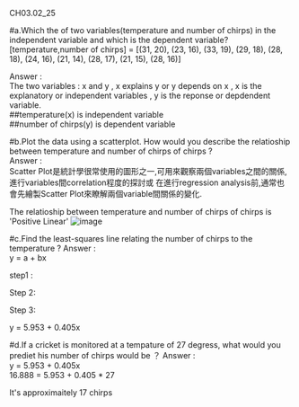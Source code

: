 CH03.02_25

#a.Which the of two variables(temperature and number of chirps) in the independent variable and which is the dependent variable?  
[temperature,number of chirps] = [(31, 20), (23, 16), (33, 19), (29, 18), (28, 18), (24, 16), (21, 14), (28, 17), (21, 15), (28, 16)]
        
Answer :  
The two variables : x and y , x explains y or y depends on x , x is the explanatory or independent variables , y is the reponse or depdendent variable.  
##temperature(x) is independent variable  
##number of chirps(y) is  dependent variable

#b.Plot the data using a scatterplot. How would you describe the relatioship between temperature and number of chirps of chirps ?   
Answer :  
Scatter Plot是統計學很常使用的圖形之一,可用來觀察兩個variables之間的關係,進行variables間correlation程度的探討或 在進行regression analysis前,通常也會先繪製Scatter Plot來瞭解兩個variable間關係的變化.  

The relatioship between temperature and number of chirps of chirps is 'Positive Linear' 
![image](https://github.com/user-attachments/assets/add724a6-54a1-41ea-b5a2-94d4a8198497)


#c.Find the least-squares line relating the number of chirps to the temperature ?
Answer :  
y = a + bx 

step1 :

Step 2:

Step 3: 

y = 5.953 + 0.405x  

#d.If a cricket is monitored at a tempature of 27 degress, what would you prediet his number of chirps would be ？
Answer :  
y = 5.953 + 0.405x  
16.888  = 5.953 + 0.405 * 27

It's approximaitely 17 chirps 
